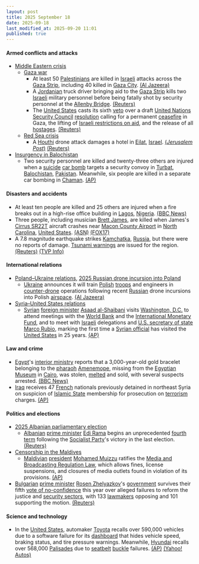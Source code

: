 ```yaml
---
layout: post
title: 2025 September 18
date: 2025-09-18
last_modified_at: 2025-09-20 11:01
published: true
---
```



#### Armed conflicts and attacks

* [Middle Eastern crisis](https://en.wikipedia.org/wiki/Middle_Eastern_crisis_%282023-present%29 "Middle Eastern crisis (2023-present)")
  * [Gaza war](https://en.wikipedia.org/wiki/Gaza_war "Gaza war")
    * At least 50 [Palestinians](https://en.wikipedia.org/wiki/Palestinians "Palestinians") are killed in [Israeli](https://en.wikipedia.org/wiki/Israel "Israel") attacks across the [Gaza Strip](https://en.wikipedia.org/wiki/Gaza_Strip "Gaza Strip"), including 40 killed in [Gaza City](https://en.wikipedia.org/wiki/Gaza_City "Gaza City"). [(Al Jazeera)](https://www.aljazeera.com/news/liveblog/2025/9/18/live-israeli-army-applying-extreme-pressure-as-gaza-toll-passes-65000)
    * A [Jordanian](https://en.wikipedia.org/wiki/Jordan "Jordan") truck driver bringing aid to the [Gaza Strip](https://en.wikipedia.org/wiki/Gaza_Strip "Gaza Strip") kills two [Israeli](https://en.wikipedia.org/wiki/Israel "Israel") military personnel before being fatally shot by security personnel at the [Allenby Bridge](https://en.wikipedia.org/wiki/Allenby_Bridge "Allenby Bridge"). [(Reuters)](https://www.reuters.com/world/middle-east/israeli-military-says-received-report-shooting-jordan-border-crossing-2025-09-18/)
    * The [United States](https://en.wikipedia.org/wiki/United_States_and_the_United_Nations "United States and the United Nations") casts its sixth [veto](https://en.wikipedia.org/wiki/United_Nations_Security_Council_veto_power "United Nations Security Council veto power") over a draft [United Nations Security Council](https://en.wikipedia.org/wiki/United_Nations_Security_Council "United Nations Security Council") [resolution](https://en.wikipedia.org/wiki/United_Nations_resolution "United Nations resolution") calling for a permanent [ceasefire](https://en.wikipedia.org/wiki/Ceasefire "Ceasefire") in Gaza, the lifting of [Israeli restrictions on aid](https://en.wikipedia.org/wiki/Israeli_blockade_of_aid_delivery_to_the_Gaza_Strip "Israeli blockade of aid delivery to the Gaza Strip"), and the release of all [hostages](https://en.wikipedia.org/wiki/Gaza_war_hostage_crisis "Gaza war hostage crisis"). [(Reuters)](https://www.reuters.com/world/middle-east/us-vetoes-un-demand-ceasefire-aid-access-gaza-2025-09-18/)
  * [Red Sea crisis](https://en.wikipedia.org/wiki/Red_Sea_crisis "Red Sea crisis")
    * A [Houthi](https://en.wikipedia.org/wiki/Houthi "Houthi") drone attack damages a hotel in [Eilat](https://en.wikipedia.org/wiki/Eilat "Eilat"), [Israel](https://en.wikipedia.org/wiki/Israel "Israel"). [(*Jerusalem Post*)](https://www.jpost.com/israel-news/article-867996) [(Reuters)](https://www.reuters.com/world/middle-east/drone-launched-yemen-crashes-israels-eilat-2025-09-18/)
* [Insurgency in Balochistan](https://en.wikipedia.org/wiki/Insurgency_in_Balochistan "Insurgency in Balochistan")
  * Two security personnel are killed and twenty-three others are injured when a [suicide](https://en.wikipedia.org/wiki/Suicide_attack "Suicide attack") [car bomb](https://en.wikipedia.org/wiki/Car_bomb "Car bomb") targets a security convoy in [Turbat](https://en.wikipedia.org/wiki/Turbat "Turbat"), [Balochistan](https://en.wikipedia.org/wiki/Balochistan%2C_Pakistan "Balochistan, Pakistan"), [Pakistan](https://en.wikipedia.org/wiki/Pakistan "Pakistan"). Meanwhile, six people are killed in a separate car bombing in [Chaman](https://en.wikipedia.org/wiki/Chaman "Chaman"). [(AP)](https://apnews.com/article/pakistan-car-bombings-southwest-balochistan-52123957204e94674f16ebf7539432d0)

#### Disasters and accidents

* At least ten people are killed and 25 others are injured when a fire breaks out in a high-rise office building in [Lagos](https://en.wikipedia.org/wiki/Lagos "Lagos"), [Nigeria](https://en.wikipedia.org/wiki/Nigeria "Nigeria"). [(BBC News)](https://www.bbc.com/news/articles/cr704re0kmpo)
* Three people, including musician [Brett James](https://en.wikipedia.org/wiki/Brett_James "Brett James"), are killed when James's [Cirrus SR22T](https://en.wikipedia.org/wiki/Cirrus_SR22T "Cirrus SR22T") aircraft crashes near [Macon County Airport](https://en.wikipedia.org/wiki/Macon_County_Airport "Macon County Airport") in [North Carolina](https://en.wikipedia.org/wiki/North_Carolina "North Carolina"), [United States](https://en.wikipedia.org/wiki/United_States "United States"). [(ASN)](https://asn.flightsafety.org/wikibase/545414) [(FOX17)](https://fox17.com/news/local/airplane-accident-franklin-students-staff-iotla-valley-elementary-school-macon-county-airport-sheriffs-office)
* A 7.8 magnitude earthquake strikes [Kamchatka](https://en.wikipedia.org/wiki/Kamchatka "Kamchatka"), [Russia](https://en.wikipedia.org/wiki/Russia "Russia"), but there were no reports of damage. [Tsunami warnings](https://en.wikipedia.org/wiki/Tsunami_warning "Tsunami warning") are issued for the region. [(Reuters)](https://www.reuters.com/business/environment/magnitude-78-earthquake-strikes-petropavlovsk-kamchatsky-region-russia-usgs-says-2025-09-18/) [(TVP Info)](https://www.tvp.info/89002018/rosja-trzesienie-ziemi-na-kamczatce)

#### International relations

* [Poland–Ukraine relations](https://en.wikipedia.org/wiki/Poland%E2%80%93Ukraine_relations "Poland–Ukraine relations"), [2025 Russian drone incursion into Poland](https://en.wikipedia.org/wiki/2025_Russian_drone_incursion_into_Poland "2025 Russian drone incursion into Poland")
  * [Ukraine](https://en.wikipedia.org/wiki/Ukraine "Ukraine") announces it will train [Polish](https://en.wikipedia.org/wiki/Poland "Poland") [troops](https://en.wikipedia.org/wiki/Polish_Armed_Forces "Polish Armed Forces") and engineers in [counter-drone](https://en.wikipedia.org/wiki/Drone_warfare "Drone warfare") operations following recent [Russian](https://en.wikipedia.org/wiki/Russia "Russia") drone incursions into Polish [airspace](https://en.wikipedia.org/wiki/Airspace "Airspace"). [(Al Jazeera)](https://www.aljazeera.com/news/2025/9/18/ukraine-pledges-to-bolster-polish-drone-defence-with-training)
* [Syria–United States relations](https://en.wikipedia.org/wiki/Syria%E2%80%93United_States_relations "Syria–United States relations")
  * [Syrian](https://en.wikipedia.org/wiki/Syria "Syria") [foreign minister](https://en.wikipedia.org/wiki/Ministry_of_Foreign_Affairs_and_Expatriates_%28Syria%29 "Ministry of Foreign Affairs and Expatriates (Syria)") [Asaad al-Shaibani](https://en.wikipedia.org/wiki/Asaad_al-Shaibani "Asaad al-Shaibani") visits [Washington, D.C.](https://en.wikipedia.org/wiki/Washington%2C_D.C. "Washington, D.C.") to attend meetings with the [World Bank](https://en.wikipedia.org/wiki/World_Bank "World Bank") and the [International Monetary Fund](https://en.wikipedia.org/wiki/International_Monetary_Fund "International Monetary Fund"), and to meet with [Israeli](https://en.wikipedia.org/wiki/Israel "Israel") delegations and [U.S. secretary of state](https://en.wikipedia.org/wiki/U.S._secretary_of_state "U.S. secretary of state") [Marco Rubio](https://en.wikipedia.org/wiki/Marco_Rubio "Marco Rubio"), marking the first time a [Syrian official](https://en.wikipedia.org/wiki/Syrian_transitional_government "Syrian transitional government") has visited the [United States](https://en.wikipedia.org/wiki/United_States "United States") in 25 years. [(AP)](https://apnews.com/article/syria-us-asaad-alshibani-trump-sanctions-alsharaa-526af7ef1ad6afc5ad1086e0707a5720)

#### Law and crime

* [Egypt](https://en.wikipedia.org/wiki/Egypt "Egypt")'s [interior ministry](https://en.wikipedia.org/wiki/Ministry_of_Interior_%28Egypt%29 "Ministry of Interior (Egypt)") reports that a 3,000-year-old gold bracelet belonging to the [pharaoh](https://en.wikipedia.org/wiki/Pharaoh "Pharaoh") [Amenemope](https://en.wikipedia.org/wiki/Amenemope_%28pharaoh%29 "Amenemope (pharaoh)"), missing from the [Egyptian Museum](https://en.wikipedia.org/wiki/Egyptian_Museum "Egyptian Museum") in [Cairo](https://en.wikipedia.org/wiki/Cairo "Cairo"), was stolen, [melted](https://en.wikipedia.org/wiki/Gold_extraction "Gold extraction") and sold, with several suspects arrested. [(BBC News)](https://www.bbc.com/news/articles/c1kw8dwy4dro)
* [Iraq](https://en.wikipedia.org/wiki/Iraq "Iraq") receives 47 [French](https://en.wikipedia.org/wiki/French_people "French people") nationals previously detained in northeast Syria on suspicion of [Islamic State](https://en.wikipedia.org/wiki/Islamic_State "Islamic State") membership for prosecution on [terrorism](https://en.wikipedia.org/wiki/Islamic_terrorism "Islamic terrorism") charges. [(AP)](https://apnews.com/article/iraq-syria-france-islamic-state-0ec321ee15581c9ec2dd41500c18b18a)

#### Politics and elections

* [2025 Albanian parliamentary election](https://en.wikipedia.org/wiki/2025_Albanian_parliamentary_election "2025 Albanian parliamentary election")
  * [Albanian](https://en.wikipedia.org/wiki/Albania "Albania") [prime minister](https://en.wikipedia.org/wiki/Prime_Minister_of_Albania "Prime Minister of Albania") [Edi Rama](https://en.wikipedia.org/wiki/Edi_Rama "Edi Rama") begins an unprecedented [fourth term](https://en.wikipedia.org/wiki/Rama_IV_Government "Rama IV Government") following the [Socialist Party](https://en.wikipedia.org/wiki/Socialist_Party_of_Albania "Socialist Party of Albania")'s victory in the last election. [(Reuters)](https://www.reuters.com/world/albanias-rama-starts-fourth-term-pm-targets-eu-membership-2025-09-18/)
* [Censorship in the Maldives](https://en.wikipedia.org/wiki/Censorship_in_the_Maldives "Censorship in the Maldives")
  * [Maldivian](https://en.wikipedia.org/wiki/Maldives "Maldives") [president](https://en.wikipedia.org/wiki/President_of_the_Maldives "President of the Maldives") [Mohamed Muizzu](https://en.wikipedia.org/wiki/Mohamed_Muizzu "Mohamed Muizzu") ratifies the [Media and Broadcasting Regulation Law](https://en.wikipedia.org/wiki/Maldives_Media_and_Broadcasting_Regulation_Law "Maldives Media and Broadcasting Regulation Law"), which allows fines, license suspensions, and closures of media outlets found in violation of its provisions. [(AP)](https://apnews.com/article/maldives-media-freedom-law-muizzi-license-journalist-2ca60d731492ef11840850d76f7007e1)
* [Bulgarian](https://en.wikipedia.org/wiki/Bulgaria "Bulgaria") [prime minister](https://en.wikipedia.org/wiki/Prime_Minister_of_Bulgaria "Prime Minister of Bulgaria") [Rosen Zhelyazkov](https://en.wikipedia.org/wiki/Rosen_Zhelyazkov "Rosen Zhelyazkov")'s [government](https://en.wikipedia.org/wiki/Zhelyazkov_Government "Zhelyazkov Government") survives their fifth [vote of no-confidence](https://en.wikipedia.org/wiki/Vote_of_no-confidence "Vote of no-confidence") this year over alleged failures to reform the justice and [security sectors](https://en.wikipedia.org/wiki/National_security_of_Bulgaria "National security of Bulgaria"), with 133 [lawmakers](https://en.wikipedia.org/wiki/National_Assembly_%28Bulgaria%29 "National Assembly (Bulgaria)") opposing and 101 supporting the motion. [(Reuters)](https://www.reuters.com/world/bulgarias-government-survives-fifth-no-confidence-vote-2025-09-18/)

#### Science and technology

* In the [United States](https://en.wikipedia.org/wiki/Automotive_industry_in_the_United_States "Automotive industry in the United States"), automaker [Toyota](https://en.wikipedia.org/wiki/Toyota "Toyota") recalls over 590,000 vehicles due to a software failure for its [dashboard](https://en.wikipedia.org/wiki/Dashboard "Dashboard") that hides vehicle speed, braking status, and tire pressure warnings. Meanwhile, [Hyundai](https://en.wikipedia.org/wiki/Hyundai "Hyundai") recalls over 568,000 [Palisades](https://en.wikipedia.org/wiki/Hyundai_Palisade "Hyundai Palisade") due to [seatbelt](https://en.wikipedia.org/wiki/Seatbelt "Seatbelt") [buckle](https://en.wikipedia.org/wiki/Belt_buckle "Belt buckle") failures. [(AP)](https://apnews.com/article/auto-recalls-hyundai-toyota-safety-87734fbc8c951415564c21a2f21d9fdf) [(Yahoo! Autos)](https://autos.yahoo.com/safety-and-recalls/articles/toyota-hyundai-recall-more-1-144256702.html)
